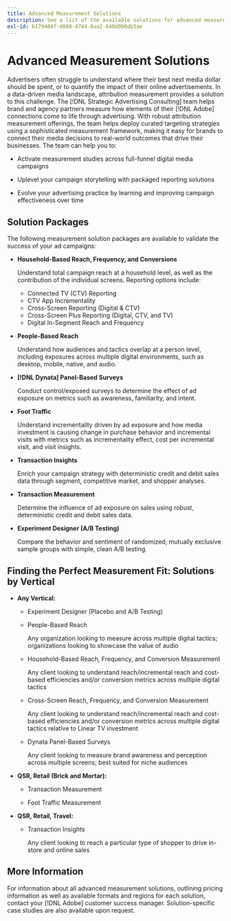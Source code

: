 ```yaml
---
title: Advanced Measurement Solutions
description: See a list of the available solutions for advanced measurement.
exl-id: b179488f-d008-4744-8aa2-640d0b6db5ae
---
```

# Advanced Measurement Solutions

Advertisers often struggle to understand where their best next media dollar should be spent, or to quantify the impact of their online advertisements. In a data-driven media landscape, attribution measurement provides a solution to this challenge. The [!DNL Strategic Advertising Consulting] team helps brand and agency partners measure how elements of their [!DNL Adobe] connections come to life through advertising. With robust attribution measurement offerings, the team helps deploy curated targeting strategies using a sophisticated measurement framework, making it easy for brands to connect their media decisions to real-world outcomes that drive their businesses. The team can help you to:

* Activate measurement studies across full-funnel digital media campaigns

* Uplevel your campaign storytelling with packaged reporting solutions

* Evolve your advertising practice by learning and improving campaign effectiveness over time

## Solution Packages

The following measurement solution packages are available to validate the success of your ad campaigns:

* **Household-Based Reach, Frequency, and Conversions**

     Understand total campaign reach at a household level, as well as the contribution of the individual screens. Reporting options include:

     * Connected TV (CTV) Reporting
     * CTV App Incrementality
     * Cross-Screen Reporting (Digital & CTV)
     * Cross-Screen Plus Reporting (Digital, CTV, and TV)
     * Digital In-Segment Reach and Frequency

* **People-Based Reach**

     Understand how audiences and tactics overlap at a person level, including exposures across multiple digital environments, such as desktop, mobile, native, and audio.

* **[!DNL Dynata] Panel-Based Surveys**

     Conduct control/exposed surveys to determine the effect of ad exposure on metrics such as awareness, familiarity, and intent.

* **Foot Traffic**

     Understand incrementality driven by ad exposure and how media investment is causing change in purchase behavior and incremental visits with metrics such as incrementality effect, cost per incremental visit, and visit insights.

* **Transaction Insights**

     Enrich your campaign strategy with deterministic credit and debit sales data through segment, competitive market, and shopper analyses.

* **Transaction Measurement**

     Determine the influence of ad exposure on sales using robust, deterministic credit and debit sales data.

* **Experiment Designer (A/B Testing)**

     Compare the behavior and sentiment of randomized, mutually exclusive sample groups with simple, clean A/B testing.

## Finding the Perfect Measurement Fit: Solutions by Vertical

* **Any Vertical:**

  * Experiment Designer (Placebo and A/B Testing)

  * People-Based Reach

     Any organization looking to measure across multiple digital tactics; organizations looking to showcase the value of audio

  * Household-Based Reach, Frequency, and Conversion Measurement

     Any client looking to understand reach/incremental reach and cost-based efficiencies and/or conversion metrics across multiple digital tactics

  * Cross-Screen Reach, Frequency, and Conversion Measurement

     Any client looking to understand reach/incremental reach and cost-based efficiencies and/or conversion metrics across multiple digital tactics relative to Linear TV investment

  * Dynata Panel-Based Surveys

     Any client looking to measure brand awareness and perception across multiple screens; best suited for niche audiences

* **QSR, Retail (Brick and Mortar):**

  * Transaction Measurement

  * Foot Traffic Measurement

* **QSR, Retail, Travel:**

  * Transaction Insights

     Any client looking to reach a particular type of shopper to drive in-store and online sales

## More Information

For information about all advanced measurement solutions, outlining pricing information as well as available formats and regions for each solution, contact your [!DNL Adobe] customer success manager. Solution-specific case studies are also available upon request.
